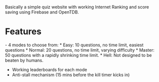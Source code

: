 Basically a simple quiz website with working Internet Ranking and score saving using Firebase and OpenTDB.

<h1>Features</h1>
- 4 modes to choose from:
* Easy: 10 questions, no time limit, easiest questions
* Normal: 20 questions, no time limit, varying difficulty
* Master: 50 questions with a rapidly shrinking time limit.
* Hell: Not designed to be beaten by humans.

- Working leaderboards for each mode
- Anti-stall mechanism (15 mins before the kill timer kicks in)
